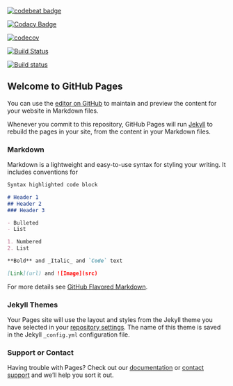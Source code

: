 [![codebeat badge](https://codebeat.co/badges/76f19096-e991-44e1-a742-0ede8a74673e)](https://codebeat.co/projects/github-com-prate-k-keepup-develop)


[![Codacy Badge](https://api.codacy.com/project/badge/Grade/5c47ad387a414993bf85f58d0bbab7e6)](https://www.codacy.com/app/Prate-k/KeepUp?utm_source=github.com&amp;utm_medium=referral&amp;utm_content=Prate-k/KeepUp&amp;utm_campaign=Badge_Grade)


[![codecov](https://codecov.io/gh/Prate-k/KeepUp/branch/develop/graph/badge.svg)](https://codecov.io/gh/Prate-k/KeepUp)


[![Build Status](https://app.bitrise.io/app/a9f7e32cc21cd5ad/status.svg?token=23-yARCRzJLw1Ul5_lzLxg)](https://app.bitrise.io/app/a9f7e32cc21cd5ad)


[![Build status](https://build.appcenter.ms/v0.1/apps/91978e84-d2a2-45e4-a54d-44d93161f07e/branches/develop/badge)](https://appcenter.ms)


## Welcome to GitHub Pages

You can use the [editor on GitHub](https://github.com/Prate-k/KeepUp/edit/master/README.md) to maintain and preview the content for your website in Markdown files.

Whenever you commit to this repository, GitHub Pages will run [Jekyll](https://jekyllrb.com/) to rebuild the pages in your site, from the content in your Markdown files.

### Markdown

Markdown is a lightweight and easy-to-use syntax for styling your writing. It includes conventions for

```markdown
Syntax highlighted code block

# Header 1
## Header 2
### Header 3

- Bulleted
- List

1. Numbered
2. List

**Bold** and _Italic_ and `Code` text

[Link](url) and ![Image](src)
```

For more details see [GitHub Flavored Markdown](https://guides.github.com/features/mastering-markdown/).

### Jekyll Themes

Your Pages site will use the layout and styles from the Jekyll theme you have selected in your [repository settings](https://github.com/Prate-k/KeepUp/settings). The name of this theme is saved in the Jekyll `_config.yml` configuration file.

### Support or Contact

Having trouble with Pages? Check out our [documentation](https://help.github.com/categories/github-pages-basics/) or [contact support](https://github.com/contact) and we’ll help you sort it out.
